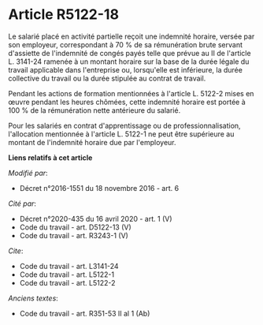 # Article R5122-18

Le salarié placé en activité partielle reçoit une indemnité horaire, versée par son employeur, correspondant à 70 % de sa
rémunération brute servant d'assiette de l'indemnité de congés payés telle que prévue au II de l'article L. 3141-24 ramenée à
un montant horaire sur la base de la durée légale du travail applicable dans l'entreprise ou, lorsqu'elle est inférieure, la
durée collective du travail ou la durée stipulée au contrat de travail. 

Pendant les actions de formation mentionnées à l'article L. 5122-2 mises en œuvre pendant les heures chômées, cette indemnité
horaire est portée à 100 % de la rémunération nette antérieure du salarié. 

Pour les salariés en contrat d'apprentissage ou de professionnalisation, l'allocation mentionnée à l'article L. 5122-1 ne
peut être supérieure au montant de l'indemnité horaire due par l'employeur.

**Liens relatifs à cet article**

_Modifié par_:

  - Décret n°2016-1551 du 18 novembre 2016 - art. 6

_Cité par_:

  - Décret n°2020-435 du 16 avril 2020 - art. 1 (V)
  - Code du travail - art. D5122-13 (V)
  - Code du travail - art. R3243-1 (V)

_Cite_:

  - Code du travail - art. L3141-24
  - Code du travail - art. L5122-1
  - Code du travail - art. L5122-2

_Anciens textes_:

  - Code du travail - art. R351-53 II al 1 (Ab)
